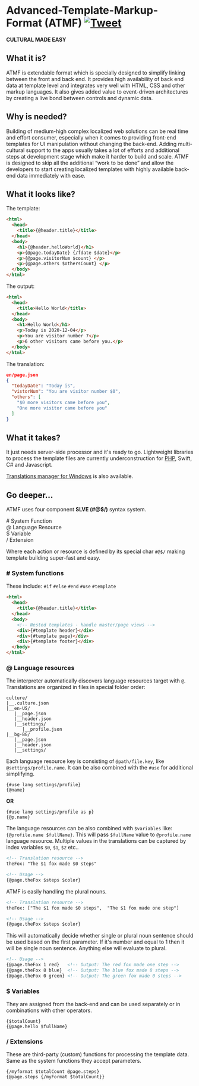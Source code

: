 # Advanced-Template-Markup-Format (ATMF) [![Tweet](https://img.shields.io/twitter/url/http/shields.io.svg?style=social)](https://twitter.com/intent/tweet?text=%23ATMF%20Rocks!%0A&url=https://github.com/skito/ATMF)

__CULTURAL MADE EASY__

## What it is?
ATMF is extendable format which is specially designed to simplify linking between the front and back end. It provides high availability of back end data at template level and integrates very well with HTML, CSS and other markup languages. It also gives added value to event-driven architectures by creating a live bond between controls and dynamic data.


## Why is needed?
Building of medium-high complex localized web solutions can be real time and effort consumer, especially when it comes to providing front-end templates for UI manipulation without changing the back-end. Adding multi-cultural support to the apps usually takes a lot of efforts and additional steps at development stage which make it harder to build and scale. ATMF is designed to skip all the additional “work to be done” and allow the developers to start creating localized templates with highly available back-end data immediately with ease.


## What it looks like?
The template:
```html
<html>
  <head>
    <title>{@header.title}</title>
  </head>
  <body>
    <h1>{@header.helloWorld}</h1>
    <p>{@page.todayDate} {/fdate $date}</p>
    <p>{@page.visitorNum $count} </p>
    <p>{@page.others $othersCount} </p>
  </body>
</html>
```

The output:
```html
<html>
  <head>
    <title>Hello World</title>
  </head>
  <body>
    <h1>Hello World</h1>
    <p>Today is 2020-12-04</p>
    <p>You are visitor number 7</p>
    <p>6 other visitors came before you.</p>
  </body>
</html>
```

The translation:<br>
```json
en/page.json
{
  "todayDate": "Today is",
  "vistorNum": "You are visitor number $0",
  "others": [
    "$0 more visitors came before you", 
    "One more visitor came before you"
  ]
}

```

## What it takes?
It just needs server-side processor and it's ready to go. Lightweight libraries to process the template files are currently underconstruction for [PHP](https://github.com/skito/ATMF-PHP), Swift, C# and Javascript.

[Translations manager for Windows](https://github.com/skito/ATMF-TranslationsTool-Windows) is also available.

## Go deeper...
ATMF uses four component __SLVE (#@$/)__ syntax system.

\#   System Function<br>
@    Language Resource<br>
$    Variable<br>
/    Extension<br>

Where each action or resource is defined by its special char ``#@$/`` making template building super-fast and easy.


### \# System functions
These include: ``#if`` ``#else`` ``#end`` ``#use`` ``#template``

```html
<html>
  <head>
    <title>{@header.title}</title>
  </head>
  <body>
    <!-- Nested templates - handle master/page views -->
    <div>{#template header}</div>
    <div>{#template page}</div>
    <div>{#template footer}</div>
  </body>
</html>
```

### @ Language resources
The interpreter automatically discovers language resources target with ``@``. Translations are organized in files in special folder order:

```
culture/
|__.culture.json
|__en-US/
   |__page.json
   |__header.json
   |__settings/
      |__profile.json
|__bg-BG/
   |__page.json
   |__header.json
   |__settings/
```

Each language resource key is consisting of ``@path/file.key``, like ``@settings/profile.name``. It can be also combined with the ``#use`` for additional simplifying.

```
{#use lang settings/profile}
{@name}
```
__OR__
```
{#use lang settings/profile as p}
{@p.name}
```

The language resources can be also combined with ``$variables`` like: ``{@profile.name $fullName}``. This will pass ``$fullName`` value to ``@profile.name`` language resource. Multiple values in the translations can be captured by index variables ``$0``, ``$1``, ``$2`` etc..

```html
<!-- Translation resource -->
theFox: "The $1 fox made $0 steps" 

<!-- Usage -->
{@page.theFox $steps $color}
```

ATMF is easily handling the plural nouns.

```html
<!-- Translation resource -->
theFox: ["The $1 fox made $0 steps",  "The $1 fox made one step"]

<!-- Usage -->
{@page.theFox $steps $color}
```

This will automatically decide whether single or plural noun sentence should be used based on the first parameter. If it's number and equal to 1 then it will be single noun sentence. Anything else will evaluate to plural.

```html
<!-- Usage -->
{@page.theFox 1 red}   <!-- Output: The red fox made one step -->
{@page.theFox 8 blue}  <!-- Output: The blue fox made 8 steps -->
{@page.theFox 0 green} <!-- Output: The green fox made 0 steps -->
```

### $ Variables
They are assigned from the back-end and can be used separately or in combinations with other operators.

```
{$totalCount}
{@page.hello $fullName}
```

### / Extensions
These are third-party (custom) functions for processing the template data. Same as the system functions they accept parameters.

```
{/myformat $totalCount @page.steps}
{@page.steps {/myFormat $totalCount}}
```



